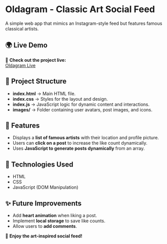 # Oldagram - Classic Art Social Feed

A simple web app that mimics an Instagram-style feed but features famous classical artists.

## 🌍 Live Demo
🔗 **Check out the project live:**  
[Oldagram Live](https://lovely-rolypoly-e853a5.netlify.app/)

## 📂 Project Structure
- **index.html** → Main HTML file.
- **index.css** → Styles for the layout and design.
- **index.js** → JavaScript logic for dynamic content and interactions.
- **images/** → Folder containing user avatars, post images, and icons.

## 🚀 Features
- Displays a **list of famous artists** with their location and profile picture.
- Users can **click on a post** to increase the like count dynamically.
- Uses **JavaScript to generate posts dynamically** from an array.


## 🔗 Technologies Used
- HTML
- CSS
- JavaScript (DOM Manipulation)

## ✨ Future Improvements
- Add **heart animation** when liking a post.
- Implement **local storage** to save like counts.
- Allow users to **add comments**.

🎨 **Enjoy the art-inspired social feed!**
